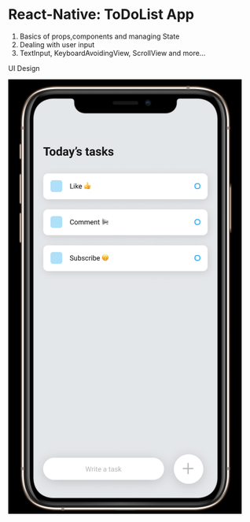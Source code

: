 # React-Native: ToDoList App

1. Basics of props,components and managing State
1. Dealing with user input
1. TextInput, KeyboardAvoidingView, ScrollView and more...

UI Design


![ui](assets/ui.png)
